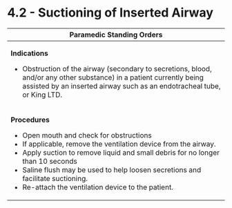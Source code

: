 # 4.2 - Suctioning of Inserted Airway

<table data-full-width="true"><thead><tr><th>Paramedic Standing Orders</th></tr></thead><tbody><tr><td><p><strong>Indications</strong></p><ul><li>Obstruction of the airway (secondary to secretions, blood, and/or any other substance) in a patient currently being assisted by an inserted airway such as an endotracheal tube, or King LTD.</li></ul></td></tr><tr><td><p><strong>Procedures</strong></p><ul><li>Open mouth and check for obstructions</li><li>If applicable, remove the ventilation device from the airway.</li><li>Apply suction to remove liquid and small debris for no longer than 10 seconds</li><li>Saline flush may be used to help loosen secretions and facilitate suctioning.</li><li>Re-attach the ventilation device to the patient.</li></ul></td></tr></tbody></table>
